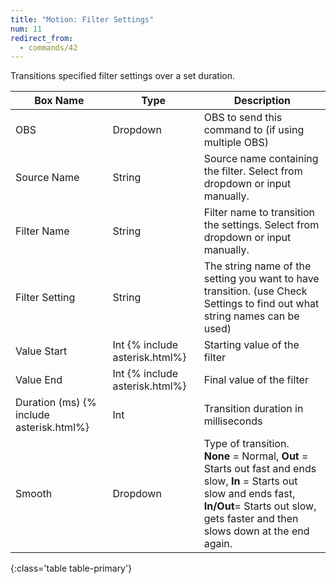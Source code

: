 ```yaml
---
title: "Motion: Filter Settings"
num: 11
redirect_from:
  - commands/42
---
```

Transitions specified filter settings over a set duration.

| Box Name | Type | Description | 
|-------|--------|--------
|OBS|Dropdown|OBS to send this command to (if using multiple OBS)|
|Source Name | String	| Source name containing the filter. Select from dropdown or input manually.
|Filter Name	|String	| Filter name to transition the settings. Select from dropdown or input manually.
|Filter Setting| String |The string name of the setting you want to have transition. (use Check Settings to find out what string names can be used)
|Value Start |Int {% include asterisk.html%}|Starting value of the filter|
|Value End |Int {% include asterisk.html%}|Final value of the filter|
|Duration (ms) {% include asterisk.html%}|	Int|	Transition duration in milliseconds
|Smooth|	Dropdown |	Type of transition.<br/> **None** = Normal, **Out** = Starts out fast and ends slow, **In** = Starts out slow and ends fast,  <br/> **In/Out**= Starts out slow, gets faster and then slows down at the end again.
{:class='table table-primary'}